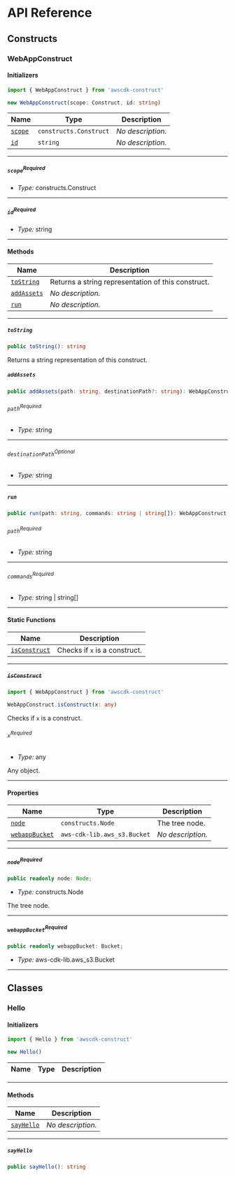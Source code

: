 # API Reference <a name="API Reference" id="api-reference"></a>

## Constructs <a name="Constructs" id="Constructs"></a>

### WebAppConstruct <a name="WebAppConstruct" id="awscdk-construct.WebAppConstruct"></a>

#### Initializers <a name="Initializers" id="awscdk-construct.WebAppConstruct.Initializer"></a>

```typescript
import { WebAppConstruct } from 'awscdk-construct'

new WebAppConstruct(scope: Construct, id: string)
```

| **Name** | **Type** | **Description** |
| --- | --- | --- |
| <code><a href="#awscdk-construct.WebAppConstruct.Initializer.parameter.scope">scope</a></code> | <code>constructs.Construct</code> | *No description.* |
| <code><a href="#awscdk-construct.WebAppConstruct.Initializer.parameter.id">id</a></code> | <code>string</code> | *No description.* |

---

##### `scope`<sup>Required</sup> <a name="scope" id="awscdk-construct.WebAppConstruct.Initializer.parameter.scope"></a>

- *Type:* constructs.Construct

---

##### `id`<sup>Required</sup> <a name="id" id="awscdk-construct.WebAppConstruct.Initializer.parameter.id"></a>

- *Type:* string

---

#### Methods <a name="Methods" id="Methods"></a>

| **Name** | **Description** |
| --- | --- |
| <code><a href="#awscdk-construct.WebAppConstruct.toString">toString</a></code> | Returns a string representation of this construct. |
| <code><a href="#awscdk-construct.WebAppConstruct.addAssets">addAssets</a></code> | *No description.* |
| <code><a href="#awscdk-construct.WebAppConstruct.run">run</a></code> | *No description.* |

---

##### `toString` <a name="toString" id="awscdk-construct.WebAppConstruct.toString"></a>

```typescript
public toString(): string
```

Returns a string representation of this construct.

##### `addAssets` <a name="addAssets" id="awscdk-construct.WebAppConstruct.addAssets"></a>

```typescript
public addAssets(path: string, destinationPath?: string): WebAppConstruct
```

###### `path`<sup>Required</sup> <a name="path" id="awscdk-construct.WebAppConstruct.addAssets.parameter.path"></a>

- *Type:* string

---

###### `destinationPath`<sup>Optional</sup> <a name="destinationPath" id="awscdk-construct.WebAppConstruct.addAssets.parameter.destinationPath"></a>

- *Type:* string

---

##### `run` <a name="run" id="awscdk-construct.WebAppConstruct.run"></a>

```typescript
public run(path: string, commands: string | string[]): WebAppConstruct
```

###### `path`<sup>Required</sup> <a name="path" id="awscdk-construct.WebAppConstruct.run.parameter.path"></a>

- *Type:* string

---

###### `commands`<sup>Required</sup> <a name="commands" id="awscdk-construct.WebAppConstruct.run.parameter.commands"></a>

- *Type:* string | string[]

---

#### Static Functions <a name="Static Functions" id="Static Functions"></a>

| **Name** | **Description** |
| --- | --- |
| <code><a href="#awscdk-construct.WebAppConstruct.isConstruct">isConstruct</a></code> | Checks if `x` is a construct. |

---

##### ~~`isConstruct`~~ <a name="isConstruct" id="awscdk-construct.WebAppConstruct.isConstruct"></a>

```typescript
import { WebAppConstruct } from 'awscdk-construct'

WebAppConstruct.isConstruct(x: any)
```

Checks if `x` is a construct.

###### `x`<sup>Required</sup> <a name="x" id="awscdk-construct.WebAppConstruct.isConstruct.parameter.x"></a>

- *Type:* any

Any object.

---

#### Properties <a name="Properties" id="Properties"></a>

| **Name** | **Type** | **Description** |
| --- | --- | --- |
| <code><a href="#awscdk-construct.WebAppConstruct.property.node">node</a></code> | <code>constructs.Node</code> | The tree node. |
| <code><a href="#awscdk-construct.WebAppConstruct.property.webappBucket">webappBucket</a></code> | <code>aws-cdk-lib.aws_s3.Bucket</code> | *No description.* |

---

##### `node`<sup>Required</sup> <a name="node" id="awscdk-construct.WebAppConstruct.property.node"></a>

```typescript
public readonly node: Node;
```

- *Type:* constructs.Node

The tree node.

---

##### `webappBucket`<sup>Required</sup> <a name="webappBucket" id="awscdk-construct.WebAppConstruct.property.webappBucket"></a>

```typescript
public readonly webappBucket: Bucket;
```

- *Type:* aws-cdk-lib.aws_s3.Bucket

---



## Classes <a name="Classes" id="Classes"></a>

### Hello <a name="Hello" id="awscdk-construct.Hello"></a>

#### Initializers <a name="Initializers" id="awscdk-construct.Hello.Initializer"></a>

```typescript
import { Hello } from 'awscdk-construct'

new Hello()
```

| **Name** | **Type** | **Description** |
| --- | --- | --- |

---

#### Methods <a name="Methods" id="Methods"></a>

| **Name** | **Description** |
| --- | --- |
| <code><a href="#awscdk-construct.Hello.sayHello">sayHello</a></code> | *No description.* |

---

##### `sayHello` <a name="sayHello" id="awscdk-construct.Hello.sayHello"></a>

```typescript
public sayHello(): string
```





